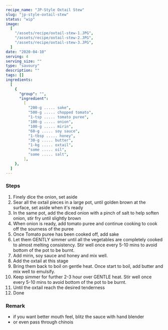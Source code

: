 ```yaml
---
recipe_name: "JP-Style Oxtail Stew"
slug: "jp-style-oxtail-stew"
status: "wip"
image:
  [
    "/assets/recipe/oxtail-stew-1.JPG",
    "/assets/recipe/oxtail-stew-2.JPG",
    "/assets/recipe/oxtail-stew-3.JPG",
  ]
date: "2020-04-10"
serving: 4
serving_size: ""
type: "savoury"
description: ""
tags: []
ingredients:
  [
    {
      "group": "",
      "ingredient":
        [
          "200-g ..... sake",
          "500-g ..... chopped tomato",
          "1-tsp ..... tomato puree",
          "100-g ..... onion",
          "100-g ..... mirin",
          "60-g ..... soy sauce",
          "1-tbsp ..... honey",
          "30-g ..... butter",
          "1-kg ..... oxtail",
          "some ..... oil",
          "some ..... salt",
        ],
    },
  ]
---
```


### Steps

1. Finely dice the onion, set aside
2. Sear all the oxtail pieces in a large pot, until golden brown at the surface, set aside when it's ready
3. In the same pot, add the diced onion with a pinch of salt to help soften onion, stir fry until slightly brown
4. When onion is ready, add tomato puree and continue cooking to cook off the sourness of the puree
5. Once Tomato puree has been cooked off, add sake
6. Let them GENTLY simmer until all the vegetables are completely cooked to almost melting consistency. Stir well once every 5-10 mins to avoid bottom of the pot to be burnt.
7. Add mirin, soy sauce and honey and mix well.
8. Add the oxtail at this stage
9. Bring them back to boil on gentle heat. Once start to boil, add butter and mix well to emulsify.
10. Keep simmer for further 2-3 hour over GENTLE heat. Stir well once every 5-10 mins to avoid bottom of the pot to be burnt.
11. Until the oxtail reach the desired tenderness
12. Done

### Remark

- if you want better mouth feel, blitz the sauce with hand blender
- or even pass through chinois
